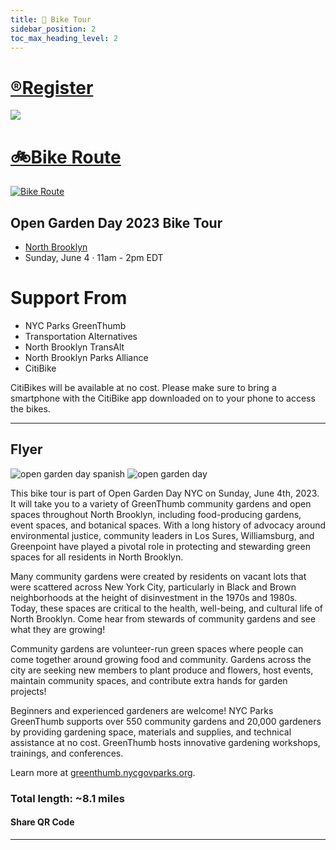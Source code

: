 ```yaml
---
title: 📅 Bike Tour
sidebar_position: 2
toc_max_heading_level: 2
---
```


<a href="https://www.eventbrite.com/e/open-garden-nyc-tri-boro-gardens-bike-tour-tickets-622069816567">
  <h1>®️Register</h1>
  <img src="https://cdn.evbstatic.com/s3-build/453732-rc2022-04-28_16.04-43b83bd/django/images/logos/eb_orange_on_white_1200x630.png" />
</a>


# [🚲Bike Route](https://www.google.com/maps/dir/Smiling+Hogshead+Ranch,+25-30+Skillman+Ave,+Long+Island+City,+NY+11101/Pulaski+Bridge,+Pulaski+Bridge,+Long+Island+City,+NY/Olive+Street+Garden,+Olive+Street,+Brooklyn,+NY/303+Berry+Street,+Brooklyn,+NY/El+Jardin+del+Paraiso,+East+5th+Street,+New+York,+NY/703+E+9th+St,+New+York,+NY+10009/@40.7163941,-73.9840827,13z/data=!4m38!4m37!1m5!1m1!1s0x89c2592ebc4f5fef:0x9db3ca594a65ba1!2m2!1d-73.9430549!2d40.7431462!1m5!1m1!1s0x89c2593b6912afb3:0x3e8606ee3aa1c2c3!2m2!1d-73.9526384!2d40.7392014!1m5!1m1!1s0x89c2595461e72b5f:0xbf37e167ad4857b1!2m2!1d-73.9389995!2d40.7132751!1m5!1m1!1s0x89c25961dc8fa54b:0x774eed015ff4358f!2m2!1d-73.9635964!2d40.7132903!1m5!1m1!1s0x89c259790827d667:0xf56457ce78010882!2m2!1d-73.9792271!2d40.7222996!1m5!1m1!1s0x89c259774e72a1cf:0x89548cbb94d6d8c5!2m2!1d-73.9775851!2d40.7253761!3e1?authuser=1)
[![Bike Route](https://media2.giphy.com/media/QtvEouZBOE8nPn7yFx/giphy.gif?cid=6c09b9529wfor2ostoyw1re3m80eb3h5m0auynnu2clgvggw&rid=giphy.gif&ct=s)](https://www.google.com/maps/dir/40.7197407,-73.9527372/40.7262849,-73.957547/40.7311599,-73.9592878/Oak+St,+Brooklyn,+NY+11222/Domino+Park/203+S+2nd+St,+Brooklyn,+NY+11211/451+Bedford+Ave,+Brooklyn,+NY+11249/Sunshine+Community+Garden/Powers+Street+Garden/266+Skillman+Ave,+Brooklyn,+NY+11211/@40.7255454,-73.9563424,16.57z/data=!4m52!4m51!1m5!3m4!1m2!1d-73.9573578!2d40.7262791!3s0x89c259423a47ee6d:0x7392460bb6f67f3b!1m0!1m0!1m5!1m1!1s0x89c25941edb7a901:0xa156ad5775286ba8!2m2!1d-73.9572458!2d40.7277625!1m5!1m1!1s0x89c25941934bb85f:0x486aa5dc8e5c1416!2m2!1d-73.967851!2d40.7148803!1m5!1m1!1s0x89c2595ffe01a095:0xaa2f7d03ffd1b890!2m2!1d-73.959448!2d40.712489!1m5!1m1!1s0x89c25bdc1ef770cb:0x7e563a27a596cec0!2m2!1d-73.9640274!2d40.7077706!1m5!1m1!1s0x89c25bfc777738d3:0xbc266755fc2cce1d!2m2!1d-73.9440187!2d40.705274!1m5!1m1!1s0x89c25954449f5bf7:0xbd7f445ad60ec4ea!2m2!1d-73.939702!2d40.7126925!1m5!1m1!1s0x89c25953b8e70ba7:0x65d1415c732b5925!2m2!1d-73.940299!2d40.7162142!3e1)


## Open Garden Day 2023 Bike Tour

- [North Brooklyn](https://communityprofiles.planning.nyc.gov/brooklyn/1)
- Sunday, June 4 · 11am - 2pm EDT

# Support From

- NYC Parks GreenThumb
- Transportation Alternatives
- North Brooklyn TransAlt
- North Brooklyn Parks Alliance
- CitiBike

CitiBikes will be available at no cost.
Please make sure to bring a smartphone with the CitiBike app downloaded on to your phone to access the bikes.

---


## Flyer
![open garden day spanish](https://github.com/nbkyn-parks-community/nbkyn-parks-community.github.io/assets/22154417/9cb04214-3195-4b7a-9145-1cdb295aab29)
![open garden day](https://github.com/nbkyn-parks-community/nbkyn-parks-community.github.io/assets/22154417/751399e7-c423-4eb9-98de-8105de6925bb)

This bike tour is part of Open Garden Day NYC on Sunday, June 4th, 2023.
It will take you to a variety of GreenThumb community gardens and open spaces throughout North Brooklyn, including food-producing gardens, event spaces, and botanical spaces. With a long history of advocacy around environmental justice, community leaders in Los Sures, Williamsburg, and
Greenpoint have played a pivotal role in protecting and stewarding green spaces for all residents in North Brooklyn.

Many community gardens were created by residents on vacant lots that were scattered across New York City, particularly in Black and Brown neighborhoods at the height of disinvestment in the 1970s and 1980s. Today, these spaces are critical to the health, well-being, and cultural life of North Brooklyn. Come hear from stewards of community gardens and see what they are growing!

Community gardens are volunteer-run green spaces where people can come together around growing food and community. Gardens across the city are seeking new members to plant produce and flowers, host events, maintain community spaces, and contribute extra hands for garden projects!

Beginners and experienced gardeners are welcome!
NYC Parks GreenThumb supports over 550 community gardens and 20,000 gardeners by providing gardening space, materials and supplies, and technical assistance at no cost. GreenThumb hosts innovative gardening workshops, trainings, and conferences.

Learn more at [greenthumb.nycgovparks.org](https://greenthumb.nycgovparks.org/).

### Total length: ~8.1 miles
#### Share QR Code
---
